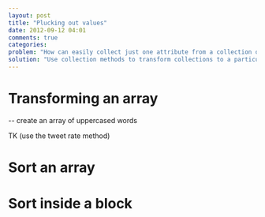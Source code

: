 ```yaml
---
layout: post
title: "Plucking out values"
date: 2012-09-12 04:01
comments: true
categories: 
problem: "How can easily collect just one attribute from a collection of Twitter account info or tweets?"
solution: "Use collection methods to transform collections to a particular value"
---
```


# Transforming an array

-- create an array of uppercased words


TK (use the tweet rate method)

# Sort an array

# Sort inside a block

 